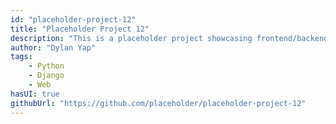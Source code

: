 ```yaml
---
id: "placeholder-project-12"
title: "Placeholder Project 12"
description: "This is a placeholder project showcasing frontend/backend features with a unique tech stack."
author: "Dylan Yap"
tags:
    - Python
    - Django
    - Web
hasUI: true
githubUrl: "https://github.com/placeholder/placeholder-project-12"
---
```

